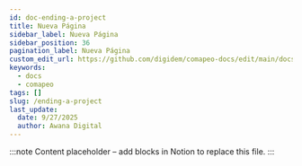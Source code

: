 ```yaml
---
id: doc-ending-a-project
title: Nueva Página
sidebar_label: Nueva Página
sidebar_position: 36
pagination_label: Nueva Página
custom_edit_url: https://github.com/digidem/comapeo-docs/edit/main/docs/understanding-how-exchange-works-c/ending-a-project.md
keywords:
  - docs
  - comapeo
tags: []
slug: /ending-a-project
last_update:
  date: 9/27/2025
  author: Awana Digital
---
```


<!-- Placeholder content generated automatically because the Notion page is missing a Website Block. -->

:::note
Content placeholder – add blocks in Notion to replace this file.
:::
